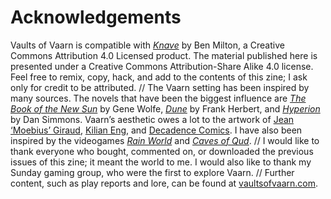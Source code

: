 # Acknowledgements
Vaults of Vaarn is compatible with [_Knave_](questingbeast.itch.io/knave) by Ben Milton, a Creative Commons Attribution 4.0 Licensed product. The material published here is presented under a Creative Commons Attribution-Share Alike 4.0 license. Feel free to remix, copy, hack, and add to the contents of this zine; I ask only for credit to be attributed. // The Vaarn setting has been inspired by many sources. The novels that have been the biggest influence are [_The Book of the New Sun_](https://en.wikipedia.org/wiki/The_Book_of_the_New_Sun) by Gene Wolfe, [_Dune_](https://en.wikipedia.org/wiki/Dune_(novel)) by Frank Herbert, and [_Hyperion_](https://en.wikipedia.org/wiki/Hyperion_(Simmons_novel)) by Dan Simmons. Vaarn’s aesthetic owes a lot to the artwork of [Jean ‘Moebius’ Giraud](https://en.wikipedia.org/wiki/Jean_Giraud), [Kilian Eng](https://www.instagram.com/kilianeng/?hl=en), and [Decadence Comics](https://www.decadencecomics.com/). I have also been inspired by the videogames [_Rain World_](https://store.steampowered.com/app/312520/Rain_World/) and [_Caves of Qud_](https://www.cavesofqud.com/). // I would like to thank everyone who bought, commented on, or downloaded the previous issues of this zine; it meant the world to me. I would also like to thank my Sunday gaming group, who were the first to explore Vaarn. // Further content, such as play reports and lore, can be found at [vaultsofvaarn.com](https://vaultsofvaarn.com).
